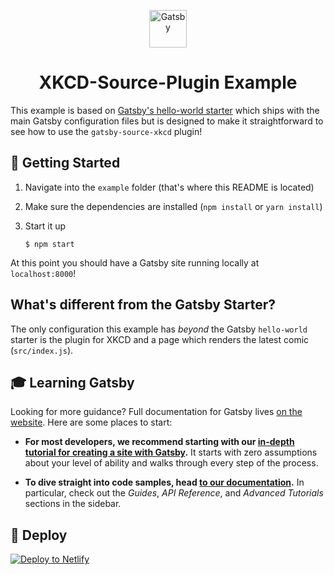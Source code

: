 <p align="center">
  <a href="https://www.gatsbyjs.org">
    <img alt="Gatsby" src="https://www.gatsbyjs.org/monogram.svg" width="60" />
  </a>
</p>
<h1 align="center">
  XKCD-Source-Plugin Example
</h1>

This example is based on [Gatsby's hello-world starter](https://github.com/gatsbyjs/gatsby-starter-hello-world) which ships with the main Gatsby configuration files but is designed to make it straightforward to see how to use the `gatsby-source-xkcd` plugin!

## 🚀 Getting Started

1. Navigate into the `example` folder (that's where this README is located)
2. Make sure the dependencies are installed (`npm install` or `yarn install`)
3. Start it up

    ```shell
    $ npm start
    ```
    
At this point you should have a Gatsby site running locally at `localhost:8000`!

## What's different from the Gatsby Starter?

The only configuration this example has _beyond_ the Gatsby `hello-world` starter is the plugin for XKCD and a page which renders the latest comic (`src/index.js`).

## 🎓 Learning Gatsby

Looking for more guidance? Full documentation for Gatsby lives [on the website](https://www.gatsbyjs.org/). Here are some places to start:

- **For most developers, we recommend starting with our [in-depth tutorial for creating a site with Gatsby](https://www.gatsbyjs.org/tutorial/).** It starts with zero assumptions about your level of ability and walks through every step of the process.

- **To dive straight into code samples, head [to our documentation](https://www.gatsbyjs.org/docs/).** In particular, check out the _Guides_, _API Reference_, and _Advanced Tutorials_ sections in the sidebar.

## 💫 Deploy

[![Deploy to Netlify](https://www.netlify.com/img/deploy/button.svg)](https://app.netlify.com/start/deploy?repository=https://github.com/gatsbyjs/gatsby-starter-hello-world)


